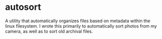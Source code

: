 # autosort
A utility that automatically organizes files based on metadata within the linux filesystem. I wrote this primarily to automatically sort photos from my camera, as well as to sort old archival files.
